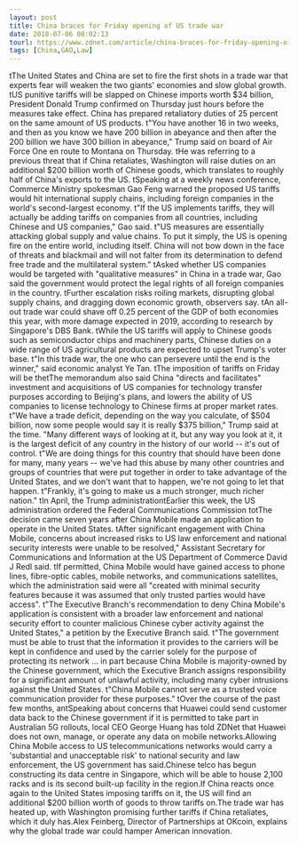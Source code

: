 ```yaml
---
layout: post
title: China braces for Friday opening of US trade war
date: 2018-07-06 00:02:13
tourl: https://www.zdnet.com/article/china-braces-for-friday-opening-of-us-trade-war/
tags: [China,GAO,Law]
---
```

 tThe United States and China are set to fire the first shots in a trade war that experts fear will weaken the two giants' economies and slow global growth. tUS punitive tariffs will be slapped on Chinese imports worth $34 billion, President Donald Trump confirmed on Thursday just hours before the measures take effect. China has prepared retaliatory duties of 25 percent on the same amount of US products. t"You have another 16 in two weeks, and then as you know we have 200 billion in abeyance and then after the 200 billion we have 300 billion in abeyance," Trump said on board of Air Force One en route to Montana on Thursday. tHe was referring to a previous threat that if China retaliates, Washington will raise duties on an additional $200 billion worth of Chinese goods, which translates to roughly half of China's exports to the US. tSpeaking at a weekly news conference, Commerce Ministry spokesman Gao Feng warned the proposed US tariffs would hit international supply chains, including foreign companies in the world's second-largest economy. t"If the US implements tariffs, they will actually be adding tariffs on companies from all countries, including Chinese and US companies," Gao said. t"US measures are essentially attacking global supply and value chains. To put it simply, the US is opening fire on the entire world, including itself. China will not bow down in the face of threats and blackmail and will not falter from its determination to defend free trade and the multilateral system." tAsked whether US companies would be targeted with "qualitative measures" in China in a trade war, Gao said the government would protect the legal rights of all foreign companies in the country. tFurther escalation risks roiling markets, disrupting global supply chains, and dragging down economic growth, observers say. tAn all-out trade war could shave off 0.25 percent of the GDP of both economies this year, with more damage expected in 2019, according to research by Singapore's DBS Bank. tWhile the US tariffs will apply to Chinese goods such as semiconductor chips and machinery parts, Chinese duties on a wide range of US agricultural products are expected to upset Trump's voter base. t"In this trade war, the one who can persevere until the end is the winner," said economic analyst Ye Tan. tThe imposition of tariffs on Friday will be thetThe memorandum also said China "directs and facilitates" investment and acquisitions of US companies for technology transfer purposes according to Beijing's plans, and lowers the ability of US companies to license technology to Chinese firms at proper market rates. t"We have a trade deficit, depending on the way you calculate, of $504 billion, now some people would say it is really $375 billion," Trump said at the time. "Many different ways of looking at it, but any way you look at it, it is the largest deficit of any country in the history of our world -- it's out of control. t"We are doing things for this country that should have been done for many, many years -- we've had this abuse by many other countries and groups of countries that were put together in order to take advantage of the United States, and we don't want that to happen, we're not going to let that happen. t"Frankly, it's going to make us a much stronger, much richer nation." tIn April, the Trump administrationtEarlier this week, the US administration ordered the Federal Communications Commission totThe decision came seven years after China Mobile made an application to operate in the United States. tAfter significant engagement with China Mobile, concerns about increased risks to US law enforcement and national security interests were unable to be resolved," Assistant Secretary for Communications and Information at the US Department of Commerce David J Redl said. tIf permitted, China Mobile would have gained access to phone lines, fibre-optic cables, mobile networks, and communications satellites, which the administration said were all "created with minimal security features because it was assumed that only trusted parties would have access". t"The Executive Branch's recommendation to deny China Mobile's application is consistent with a broader law enforcement and national security effort to counter malicious Chinese cyber activity against the United States," a petition by the Executive Branch said. t"The government must be able to trust that the information it provides to the carriers will be kept in confidence and used by the carrier solely for the purpose of protecting its network ... in part because China Mobile is majority-owned by the Chinese government, which the Executive Branch assigns responsibility for a significant amount of unlawful activity, including many cyber intrusions against the United States. t"China Mobile cannot serve as a trusted voice communication provider for these purposes." tOver the course of the past few months, antSpeaking about concerns that Huawei could send customer data back to the Chinese government if it is permitted to take part in Australian 5G rollouts, local CEO George Huang has told ZDNet that Huawei does not own, manage, or operate any data on mobile networks.Allowing China Mobile access to US telecommunications networks would carry a 'substantial and unacceptable risk' to national security and law enforcement, the US government has said.Chinese telco has begun constructing its data centre in Singapore, which will be able to house 2,100 racks and is its second built-up facility in the region.If China reacts once again to the United States imposing tariffs on it, the US will find an additional $200 billion worth of goods to throw tariffs on.The trade war has heated up, with Washington promising further tariffs if China retaliates, which it duly has.Alex Feinberg, Director of Partnerships at OKcoin, explains why the global trade war could hamper American innovation.